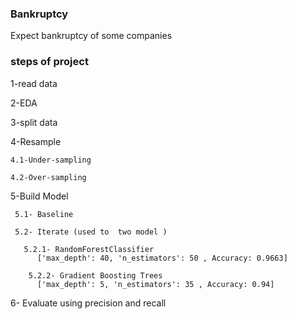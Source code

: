 ###  Bankruptcy

Expect bankruptcy of some companies 

### steps of project 

  1-read data 
  
  2-EDA
  
  3-split data
  
  4-Resample 
  
    4.1-Under-sampling 
    
    4.2-Over-sampling
    
  5-Build Model
  
     5.1- Baseline
     
     5.2- Iterate (used to  two model )
       
       5.2.1- RandomForestClassifier 
          ['max_depth': 40, 'n_estimators': 50 , Accuracy: 0.9663]
        
        5.2.2- Gradient Boosting Trees
          ['max_depth': 5, 'n_estimators': 35 , Accuracy: 0.94]
        
  6- Evaluate  using precision and recall
  
    
